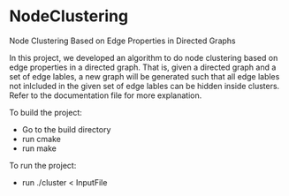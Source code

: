 # NodeClustering
Node Clustering Based on Edge Properties in Directed Graphs


In this project, we developed an algorithm to do node clustering based on edge properties in a directed graph. That is, given a directed graph and a set of edge lables, a new graph will be generated such that all edge lables not inlcluded in the given set of edge lables can be hidden inside clusters. Refer to the documentation file for more explanation. 

To build the project:
  - Go to the build directory
  - run cmake
  - run make
  
 To run the project:
  - run ./cluster < InputFile
